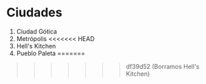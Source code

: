 # Ciudades

1. Ciudad Gótica
2. Metrópolis
<<<<<<< HEAD
3. Hell's Kitchen
4. Pueblo Paleta
=======
>>>>>>> df39d52 (Borramos Hell's Kitchen)

